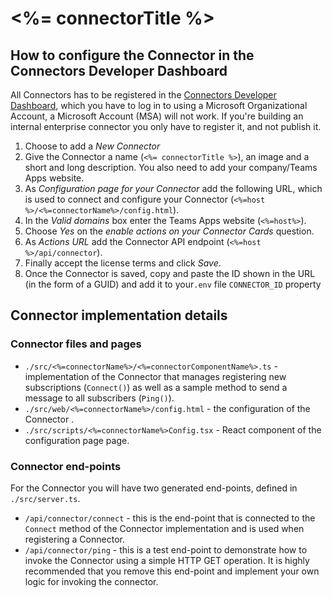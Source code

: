 # <%= connectorTitle %>

## How to configure the Connector in the Connectors Developer Dashboard

All Connectors has to be registered in the [Connectors Developer Dashboard](https://outlook.office.com/connectors/publish), which you have to log in to using a Microsoft Organizational Account, a Microsoft Account (MSA) will not work. If you're building an internal enterprise connector you only have to register it, and not publish it.

1. Choose to add a *New Connector*
2. Give the Connector a name (`<%= connectorTitle %>`), an image and a short and long description. You also need to add your company/Teams Apps website.
3. As *Configuration page for your Connector*  add the following URL, which is used to connect and configure your Connector (`<%=host %>/<%=connectorName%>/config.html`).
4. In the *Valid domains* box enter the Teams Apps website (`<%=host%>`).
5. Choose *Yes* on the *enable actions on your Connector Cards* question.
6. As *Actions URL* add the Connector API endpoint (`<%=host %>/api/connector`).
7. Finally accept the license terms and click *Save*.
8. Once the Connector is saved, copy and paste the ID shown in the URL (in the form of a GUID) and add it to your`.env` file `CONNECTOR_ID` property

## Connector implementation details

### Connector files and pages

* `./src/<%=connectorName%>/<%=connectorComponentName%>.ts` - implementation of the Connector that manages registering new subscriptions (`Connect()`) as well as a sample method to send a message to all subscribers (`Ping()`).
* `./src/web/<%=connectorName%>/config.html` - the configuration of the Connector .
* `./src/scripts/<%=connectorName%>Config.tsx` - React component of the configuration page page.

### Connector end-points

For the Connector you will have two generated end-points, defined in `./src/server.ts`.

* `/api/connector/connect` - this is the end-point that is connected to the `Connect` method of the Connector implementation and is used when registering a Connector. 
* `/api/connector/ping` - this is a test end-point to demonstrate how to invoke the Connector using a simple HTTP GET operation. It is highly recommended that you remove this end-point and implement your own logic for invoking the connector.
